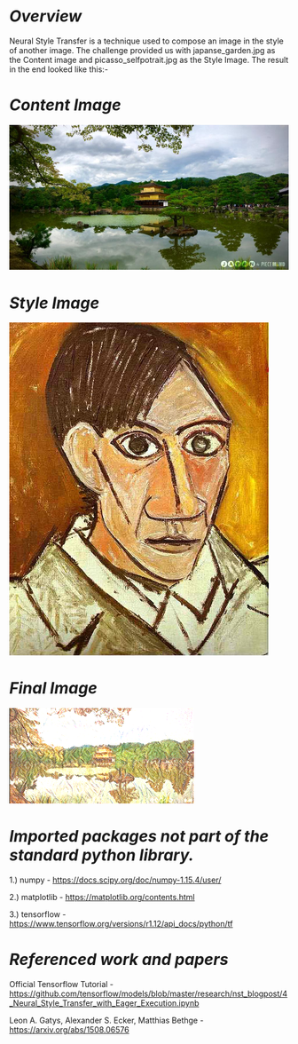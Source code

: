 # *Overview*

Neural Style Transfer is a technique used to compose an image in the style of another image. The challenge provided us with 
japanse_garden.jpg as the Content image and picasso_selfpotrait.jpg as the Style Image. The result in the end looked like this:-

# *Content Image*

![](japanese_garden.jpg)


# *Style Image*

![](picasso_selfportrait.jpg)


# *Final Image*

![](result_image.png)


# *Imported packages not part of the standard python library.*

1.) numpy - https://docs.scipy.org/doc/numpy-1.15.4/user/

2.) matplotlib - https://matplotlib.org/contents.html

3.) tensorflow - https://www.tensorflow.org/versions/r1.12/api_docs/python/tf


# *Referenced work and papers*

Official Tensorflow Tutorial - https://github.com/tensorflow/models/blob/master/research/nst_blogpost/4_Neural_Style_Transfer_with_Eager_Execution.ipynb

Leon A. Gatys, Alexander S. Ecker, Matthias Bethge - https://arxiv.org/abs/1508.06576 



